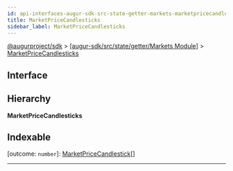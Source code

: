 ```yaml
---
id: api-interfaces-augur-sdk-src-state-getter-markets-marketpricecandlesticks
title: MarketPriceCandlesticks
sidebar_label: MarketPriceCandlesticks
---
```


[@augurproject/sdk](api-readme.md) > [[augur-sdk/src/state/getter/Markets Module]](api-modules-augur-sdk-src-state-getter-markets-module.md) > [MarketPriceCandlesticks](api-interfaces-augur-sdk-src-state-getter-markets-marketpricecandlesticks.md)

## Interface

## Hierarchy

**MarketPriceCandlesticks**

## Indexable

\[outcome: `number`\]:&nbsp;[MarketPriceCandlestick](api-interfaces-augur-sdk-src-state-getter-markets-marketpricecandlestick.md)[]

---

